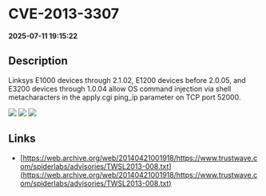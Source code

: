 # CVE-2013-3307

**2025-07-11 19:15:22**

## Description
Linksys E1000 devices through 2.1.02, E1200 devices before 2.0.05, and E3200 devices through 1.0.04 allow OS command injection via shell metacharacters in the apply.cgi ping_ip parameter on TCP port 52000.

![](https://img.shields.io/static/v1?label=Score&message=8.3&color=red)
![](https://img.shields.io/static/v1?label=Severity&message=HIGH&color=red)
![](https://img.shields.io/static/v1?label=CWE&message=RCE&color=green)

## Links
- [https://web.archive.org/web/20140421001918/https://www.trustwave.com/spiderlabs/advisories/TWSL2013-008.txt](https://web.archive.org/web/20140421001918/https://www.trustwave.com/spiderlabs/advisories/TWSL2013-008.txt)
